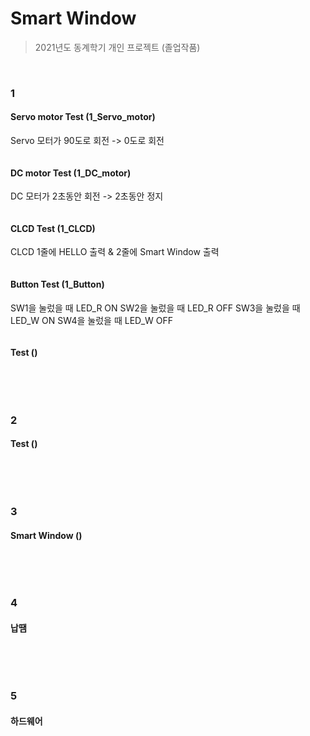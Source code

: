 # Smart Window

> 2021년도 동계학기 개인 프로젝트 (졸업작품)

<br/>

### 1


#### Servo motor Test (1_Servo_motor) 
Servo 모터가 90도로 회전 -> 0도로 회전

```

```

#### DC motor Test (1_DC_motor)
DC 모터가 2초동안 회전 -> 2초동안 정지

```

```

#### CLCD Test (1_CLCD)
CLCD 1줄에 HELLO 출력 & 2줄에 Smart Window 출력

```

```

#### Button Test (1_Button)
SW1을 눌렀을 때 LED_R ON
SW2을 눌렀을 때 LED_R OFF
SW3을 눌렀을 때 LED_W ON
SW4을 눌렀을 때 LED_W OFF

```

```

####  Test ()


```

```

<br/>

<br/>

### 2

####  Test ()


```

```

<br/>

<br/>

### 3

####  Smart Window ()


```

```

<br/>

<br/>

### 4

####  납땜


```

```

<br/>

<br/>

### 5

####  하드웨어


```

```

<br/>

<br/>
